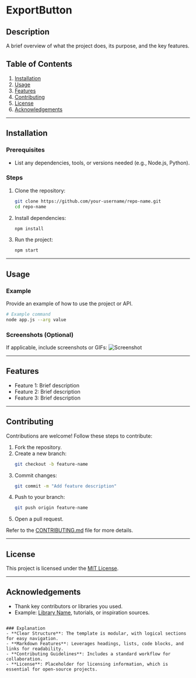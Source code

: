 # ExportButton

## Description
A brief overview of what the project does, its purpose, and the key features.

## Table of Contents
1. [Installation](#installation)
2. [Usage](#usage)
3. [Features](#features)
4. [Contributing](#contributing)
5. [License](#license)
6. [Acknowledgements](#acknowledgements)

---

## Installation
### Prerequisites
- List any dependencies, tools, or versions needed (e.g., Node.js, Python).

### Steps
1. Clone the repository:
   ```bash
   git clone https://github.com/your-username/repo-name.git
   cd repo-name
   ```
2. Install dependencies:
   ```bash
   npm install
   ```
3. Run the project:
   ```bash
   npm start
   ```

---

## Usage
### Example
Provide an example of how to use the project or API.

```bash
# Example command
node app.js --arg value
```

### Screenshots (Optional)
If applicable, include screenshots or GIFs:
![Screenshot](path/to/screenshot.png)

---

## Features
- Feature 1: Brief description
- Feature 2: Brief description
- Feature 3: Brief description

---

## Contributing
Contributions are welcome! Follow these steps to contribute:
1. Fork the repository.
2. Create a new branch:
   ```bash
   git checkout -b feature-name
   ```
3. Commit changes:
   ```bash
   git commit -m "Add feature description"
   ```
4. Push to your branch:
   ```bash
   git push origin feature-name
   ```
5. Open a pull request.

Refer to the [CONTRIBUTING.md](CONTRIBUTING.md) file for more details.

---

## License
This project is licensed under the [MIT License](LICENSE).

---

## Acknowledgements
- Thank key contributors or libraries you used.
- Example: [Library Name](link), tutorials, or inspiration sources.
```

### Explanation
- **Clear Structure**: The template is modular, with logical sections for easy navigation.
- **Markdown Features**: Leverages headings, lists, code blocks, and links for readability.
- **Contributing Guidelines**: Includes a standard workflow for collaboration.
- **License**: Placeholder for licensing information, which is essential for open-source projects.